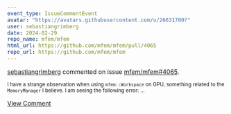 ```yaml
---
event_type: IssueCommentEvent
avatar: "https://avatars.githubusercontent.com/u/26631700?"
user: sebastiangrimberg
date: 2024-02-29
repo_name: mfem/mfem
html_url: https://github.com/mfem/mfem/pull/4065
repo_url: https://github.com/mfem/mfem
---
```


<a href='https://github.com/sebastiangrimberg' target='_blank'>sebastiangrimberg</a> commented on issue <a href='https://github.com/mfem/mfem/pull/4065' target='_blank'>mfem/mfem#4065</a>.

<small>I have a strange observation when using `mfem::Workspace` on GPU, something related to the `MemoryManager` I believe. I am seeing the following error:...</small>

<a href='https://github.com/mfem/mfem/pull/4065' target='_blank'>View Comment</a>